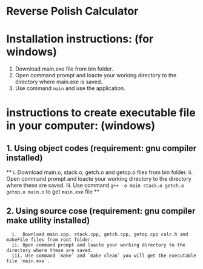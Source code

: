 # Reverse Polish Calculator

# Installation instructions: (for windows)
1. Download main.exe file from bin folder.
2. Open command prompt and loacte your working directory to the directory where main.exe is saved.
3. Use command `main` and use the application.

# instructions to create executable file in your computer: (windows)
## 1. Using object codes (requirement: gnu compiler installed)
**
      i. Download main.o, stack.o, getch.o and getop.o files from bin folder.
      ii. Open command prompt and loacte your working directory to the directory where these are saved.
      iii. Use command `g++ -o main stack.o getch.o getop.o main.o` to get `main.exe` file
**
## 2. Using source cose (requirement: gnu compiler make utility installed)
      i.  Download main.cpp, stack.cpp, getch.cpp, getop.cpp calc.h and makeFile files from root folder.
      ii. Open command prompt and loacte your working directory to the directory where these are saved.
      iii. Use command `make` and `make clean` you will get the executable file `main.exe`.   
